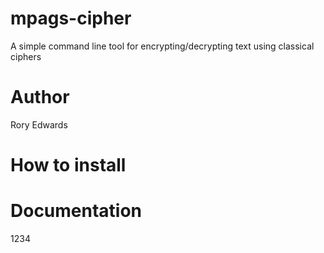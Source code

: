 # mpags-cipher
A simple command line tool for encrypting/decrypting text using classical ciphers

# Author
Rory Edwards

# How to install

# Documentation
1234
